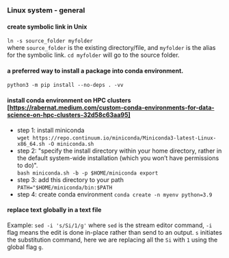 ### Linux system - general
#### create symbolic link in Unix
`ln -s source_folder myfolder`   
where `source_folder` is the existing directory/file, and `myfolder` is the alias for the symbolic link. `cd myfolder` will go to the source folder. 

#### a preferred way to install a package into conda environment. 
`python3 -m pip install --no-deps . -vv`

#### install conda environment on HPC clusters [https://rabernat.medium.com/custom-conda-environments-for-data-science-on-hpc-clusters-32d58c63aa95]
* step 1: install miniconda  
  `wget https://repo.continuum.io/miniconda/Miniconda3-latest-Linux-x86_64.sh -O miniconda.sh`
* step 2: "specify the install directory within your home directory, rather in the default system-wide installation (which you won’t have permissions to do)".   
  `bash miniconda.sh -b -p $HOME/miniconda export`
* step 3: add this directory to your path  
  `PATH="$HOME/miniconda/bin:$PATH`
* step 4: create conda environment
  `conda create -n myenv python=3.9`

#### replace text globally in a text file 
Example: `sed -i 's/Si/1/g'` where `sed` is the stream editor command, `-i` flag means the edit is done in-place rather than send to an output. `s` initiates the substitution command, here we are replacing all the `Si` with `1` using the global flag `g`. 
